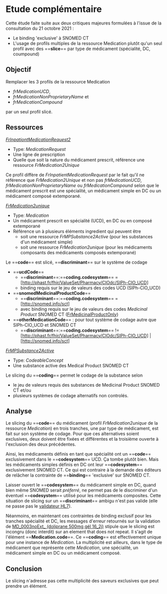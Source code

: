 # Etude complémentaire

Cette étude faite suite aux deux critiques majeures formulées à l'issue de la consultation du 21 octobre 2021 :

- Le binding 'exclusive' à SNOMED CT
- L'usage de profils multiples de la ressource Medication plutôt qu'un seul profil avec des ==**slice**== par type de médicament (spécialité, DC, coumpound)

## Objectif

Remplacer les 3 profils de la ressource Medication

- *frMedicationUCD*,
- *frMedicationNonProprietaryName* et
- *frMedicationCompound*

par un seul profil slicé.

## Ressources

[*FrInpationtMedicationRequest2*](StructureDefinition-FrInpationtMedicationRequest2.html)

- Type: *MedicationRequest*
- Une ligne de prescription
- Quelle que soit la nature du médicament prescrit, référence une ressource *FrMedication2Unique*

Ce profil diffère de *FrInpatientMedicationRequest* par le fait qu'il ne référence que *FrMedication2Unique* et non pas *frMedicationUCD*, *frMedicationNonProprietaryName* ou *frMedicationCompound* selon que le médicament prescrit est une spécialité, un médicament simple en DC ou un médicament composé extemporané.

[*FrMedication2unique*](StructureDefinition-FrMedication2unique.html)

- Type: *Medication*
- Un médicament prescrit en spécialité (UCD), en DC ou en composé extemporané
- Référence un à plusieurs éléments ingredient qui peuvent être
  - soit une ressource *FrMPSubstance2Active* (pour les substances d'un médicament simple)
  - soit une ressource *FrMedication2unique* (pour les médicaments composants des médicaments composés extemporané)

Le ==**code**== est slicé, ==**discriminant**== sur le système de codage

- ==**ucdCode**==
  - ==**discriminant**==:==**coding.codesystem**== = [http://phast.fr/fhir/ValueSet/Pharmacy/CIOdc/SIPh-CIO_UCD]
  - binding requis sur le jeu de valeurs des codes UCD (SIPh-CIO_UCD)
- ==**snomedMedicinalProductCode**==
  - ==**discriminant**==:==**coding.codesystem**== = [http://snomed.info/sct]
  - avec binding requis sur le jeu de valeurs des codes *Medicinal Product* SNOMED CT ([FrMedicinalProductOnly](ValueSet-FrMedicinalProductOnly.html))
- ==**otherMedicationCode**== : pour tout système de codage autre que SIPh-CIO_UCD et SNOMED CT
  - ==**discriminant**==:==**coding.codesystem**== != [http://phast.fr/fhir/ValueSet/Pharmacy/CIOdc/SIPh-CIO_UCD] | [http://snomed.info/sct]

[*FrMPSubstance2Active*](StructureDefinition-FrMPSubstance2Active.html)

- Type: *CodeableConcept*
- Une substance active des Medical Product SNOMED CT

Le slicing du ==**coding**== permet le codage de la substance selon

- le jeu de valeurs requis des substances de Medicinal Product SNOMED CT
  et/ou
- plusieurs systèmes de codage alternatifs non controlés.

## Analyse

Le slicing du ==**code**== du médicament (profil *FrMedication2unique* de la ressource *Medication*) en trois tranches, une par type de médicament, est fait sur son système de codage. Pour que ces alternatives soient exclusives, deux doivent être fixées et différentes et la troisième ouverte à l'exclusion des deux précédentes.

Ainsi, les médicaments définis en tant que spécialité ont un ==**code**== exclusivement dans le ==**codesystem**== UCD. Ça tombe plutôt bien.
Mais les médicaments simples définis en DC ont leur ==**codesystem**== exclusivement SNOMED CT. Ce qui est contraire à la demande des éditeurs de relâcher la contrainte de ==**binding**== 'exclusive' sur SNOMED CT.

Laisser ouvert le ==**codesystem**== du médicament simple en DC, quand bien même SNOMED serait *préferré*, ne permet pas de le discriminer d'un éventuel ==**codesystem**== utilisé pour les médicaments composites. Cette situation de slicing sur un ==**discriminant**== ambigu n'est pas valide (elle ne passe pas le [validateur HL7](https://confluence.hl7.org/display/FHIR/Using+the+FHIR+Validator#UsingtheFHIRValidator-Runningthevalidator)).

Néanmoins, en maintenant ces contraintes de binding exclusif pour les tranches spécialité et DC, les messages d'erreur retournés sur la validation de [MD_0003noExt_ (doliprane 500mg gél 16_2j)](Instances-14665.html) stipule que le slicing est incongru (donc interdit) sur an element that does not repeat. Il s'agit de l'élément ==**Medication.code**==. Ce ==**coding**== est effectivement unique pour une instance de *Medication*. La multiplicité est ailleurs, dans le type de médicament que représente cette *Medication*, une spécialité, un médicament simple en DC ou un médicament composé.

## Conclusion

Le slicing n'adresse pas cette multiplicité des saveurs exclusives que peut prendre un élément.
